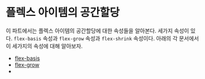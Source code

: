 # 플렉스 아이템의 공간할당
이 파트에서는 플렉스 아이템의 공간할당에 대한 속성들을 알아본다. 세가지 속성이 있다. `flex-basis` 속성과 `flex-grow` 속성과 `flex-shrink` 속성이다. 아래의 각 문서에서 이 세가지의 속성에 대해 알아보자.

+ [flex-basis](./13.6.1.flex-basis.md)
+ [flex-grow](./13.6.2.flex-grow.md)
+ []()